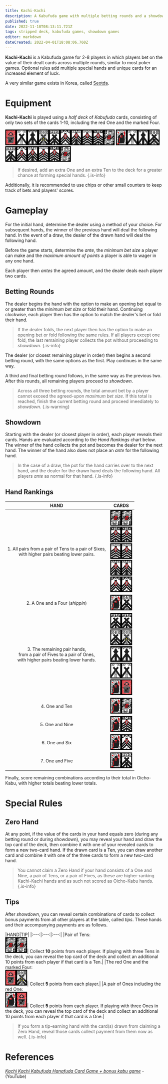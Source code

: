 ```yaml
---
title: Kachi-Kachi
description: A Kabufuda game with multiple betting rounds and a showdown similar to Poker
published: true
date: 2022-11-18T08:13:11.721Z
tags: stripped deck, kabufuda games, showdown games
editor: markdown
dateCreated: 2022-04-01T18:08:06.760Z
---
```


**Kachi-Kachi** is a Kabufuda game for 2-8 players in which players bet on the value of their dealt cards across multiple rounds, similar to most poker games. Optional rules add multiple special hands and unique cards for an increased element of luck. 

A very similar game exists in Korea, called [Seotda](/en/hanafuda/games/seotda).

# Equipment
**Kachi-Kachi** is played using a *half deck* of *Kabufuda* cards, consisting of only two sets of the cards 1-10, including the red One and the marked Four.

![1_red.png](/kabufuda/1_red.png)![2.png](/kabufuda/2.png)![3.png](/kabufuda/3.png)![4_silver.png](/kabufuda/4_silver.png)![5.png](/kabufuda/5.png)![6.png](/kabufuda/6.png)![7.png](/kabufuda/7.png)![8.png](/kabufuda/8.png)![9.png](/kabufuda/9.png)![j.png](/kabufuda/j.png)
![1_black.png](/kabufuda/1_black.png)![2.png](/kabufuda/2.png)![3.png](/kabufuda/3.png)![4_black.png](/kabufuda/4_black.png)![5.png](/kabufuda/5.png)![6.png](/kabufuda/6.png)![7.png](/kabufuda/7.png)![8.png](/kabufuda/8.png)![9.png](/kabufuda/9.png)![j.png](/kabufuda/j.png)

>If desired, add an extra One and an extra Ten to the deck for a greater chance at forming special hands. 
{.is-info}

Additionally, it is recommended to use chips or other small counters to keep track of bets and players' scores.

# Gameplay
For the initial hand, determine the dealer using a method of your choice. For subsequent hands, the winner of the previous hand will deal the following hand. In the event of a draw, the dealer of the drawn hand will deal the following hand.

Before the game starts, determine the *ante*, the *minimum bet size* a player can make and the *maximum amount of points* a player is able to wager in any one hand.

Each player then *antes* the agreed amount, and the dealer deals each player two cards.
## Betting Rounds
The dealer begins the hand with the option to make an opening bet equal to or greater than the *minimum bet size* or fold their hand. Continuing clockwise, each player then has the option to match the dealer's bet or fold their hand.

>If the dealer folds, the next player then has the option to make an opening bet or fold following the same rules. If all players except one fold, the last remaining player collects the pot without proceeding to *showdown*.
{.is-info}

The dealer (or closest remaining player in order) then begins a second betting round, with the same options as the first. Play continues in the same way.

A third and final betting round follows, in the same way as the previous two. After this rounds, all remaining players proceed to *showdown*.

>Across all three betting rounds, the total amount bet by a player cannot exceed the agreed-upon *maximum bet size.* If this total is reached, finish the current betting round and proceed imeediately to *showdown*.
{.is-warning}
## Showdown
Starting with the dealer (or closest player in order), each player reveals their cards. Hands are evaluated according to the *Hand Rankings* chart below. The winner of the hand collects the pot and becomes the dealer for the next hand. The winner of the hand also does not place an *ante* for the following hand. 

>In the case of a draw, the pot for the hand carries over to the next hand, and the dealer for the drawn hand deals the following hand. All players *ante* as normal for that hand. 
{.is-info}
## Hand Rankings
|HAND|CARDS|
|:---:|:---:|
|1. All pairs from a pair of Tens to a pair of Sixes,<br/>with higher pairs beating lower pairs.| ![j.png](/kabufuda/j.png)![j.png](/kabufuda/j.png)<br>![9.png](/kabufuda/9.png)![9.png](/kabufuda/9.png)<br>![8.png](/kabufuda/8.png)![8.png](/kabufuda/8.png)<br>![7.png](/kabufuda/7.png)![7.png](/kabufuda/7.png)<br>![6.png](/kabufuda/6.png)![6.png](/kabufuda/6.png)|
|2. A One and a Four (*shippin*)|![1_black.png](/kabufuda/1_black.png)![4_black.png](/kabufuda/4_black.png)|
|3. The remaining pair hands,<br/>from a pair of Fives to a pair of Ones,<br/>with higher pairs beating lower hands. | ![5.png](/kabufuda/5.png)![5.png](/kabufuda/5.png)<br>![4_black.png](/kabufuda/4_black.png)![4_silver.png](/kabufuda/4_silver.png)<br>![3.png](/kabufuda/3.png)![3.png](/kabufuda/3.png)<br>![2.png](/kabufuda/2.png)![2.png](/kabufuda/2.png)<br>![1_black.png](/kabufuda/1_black.png)![1_red.png](/kabufuda/1_red.png)|
|4. One and Ten|![1_black.png](/kabufuda/1_black.png)![j.png](/kabufuda/j.png)|
|5. One and Nine|![1_black.png](/kabufuda/1_black.png)![9.png](/kabufuda/9.png)|
|6. One and Six|![1_black.png](/kabufuda/1_black.png)![6.png](/kabufuda/6.png)|
|7. One and Five|![1_black.png](/kabufuda/1_black.png)![5.png](/kabufuda/5.png)|

Finally, score remaining combinations according to their total in Oicho-Kabu, with higher totals beating lower totals. 
# Special Rules


## Zero Hand
At any point, if the value of the cards in your hand equals zero (during any betting round or during showdown), you may reveal your hand and draw the top card of the deck, then combine it with one of your revealed cards to form a new two-card hand. If the drawn card is a Ten, you can draw another card and combine it with one of the three cards to form a new two-card hand. 

>You cannot claim a Zero Hand if your hand consists of a One and Nine, a pair of Tens, or a pair of Fives, as these are higher-ranking Kachi-Kachi hands and as such not scored as Oicho-Kabu hands. 
{.is-info}

## Tips
After *showdown*, you can reveal certain combinations of cards to collect bonus payments from all other players at the table, called *tips*. These hands and their accompanying payments are as follows.

|HAND|TIP|
|:---:|:---:|:---:|
|Pair of Tens:<br>![j.png](/kabufuda/j.png)![j.png](/kabufuda/j.png)| Collect **10** points from each player. If playing with three Tens in the deck, you can reveal the top card of the deck and collect an additional 10 points from each player if that card is a Ten.|
|The red One and the marked Four:<br>![1_red.png](/kabufuda/1_red.png)![4_silver.png](/kabufuda/4_silver.png)| Collect **5** points from each player.|
|A pair of Ones including the red One:<br>![1_black.png](/kabufuda/1_black.png)![1_red.png](/kabufuda/1_red.png)| Collect **5** points from each player. If playing with three Ones in the deck, you can reveal the top card of the deck and collect an additional 10 points from each player if that card is a One.| 

>If you form a tip-earning hand with the card(s) drawn from claiming a Zero Hand, reveal those cards collect payment from them now as well.
{.is-info}
# References
[*Kachi Kachi Kabufuda Hanafuda Card Game + bonus kabu game*](https://www.youtube.com/watch?v=eAsWqKSQdqo) - (YouTube)